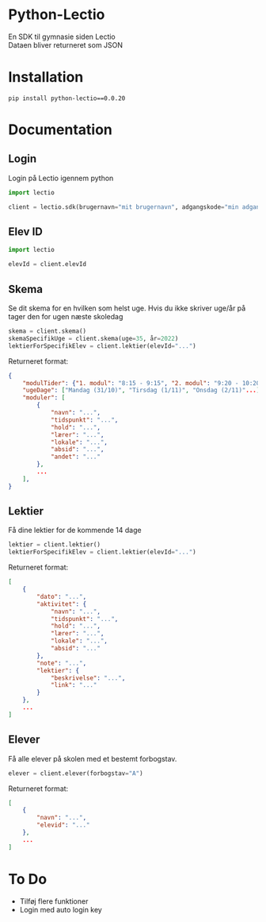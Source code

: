 # Python-Lectio
En SDK til gymnasie siden Lectio  
Dataen bliver returneret som JSON

# Installation
```
pip install python-lectio==0.0.20
```

# Documentation
## Login
Login på Lectio igennem python
```python
import lectio

client = lectio.sdk(brugernavn="mit brugernavn", adgangskode="min adgangskode", skoleId="mit skole id")
```
## Elev ID
```python
import lectio

elevId = client.elevId
```

## Skema
Se dit skema for en hvilken som helst uge. Hvis du ikke skriver uge/år på tager den for ugen næste skoledag
```python
skema = client.skema()
skemaSpecifikUge = client.skema(uge=35, år=2022)
lektierForSpecifikElev = client.lektier(elevId="...")
```
Returneret format:
```json
{
    "modulTider": {"1. modul": "8:15 - 9:15", "2. modul": "9:20 - 10:20"...},
    "ugeDage": ["Mandag (31/10)", "Tirsdag (1/11)", "Onsdag (2/11)"...],
    "moduler": [
        {
            "navn": "...",
            "tidspunkt": "...",
            "hold": "...",
            "lærer": "...",
            "lokale": "...",
            "absid": "...",
            "andet": "..."
        },
        ...
    ],
}

```

## Lektier
Få dine lektier for de kommende 14 dage
```python
lektier = client.lektier()
lektierForSpecifikElev = client.lektier(elevId="...")
```
Returneret format:
```json
[
    {
        "dato": "...",
        "aktivitet": {
            "navn": "...",
            "tidspunkt": "...",
            "hold": "...",
            "lærer": "...",
            "lokale": "...",
            "absid": "..."
        },
        "note": "...",
        "lektier": {
            "beskrivelse": "...",
            "link": "..."
        }
    },
    ...
]
```

## Elever
Få alle elever på skolen med et bestemt forbogstav.
```python
elever = client.elever(forbogstav="A")
```
Returneret format:
```json
[
    {
        "navn": "...",
        "elevid": "..."
    },
    ...
]
```


# To Do
   * Tilføj flere funktioner
   * Login med auto login key
